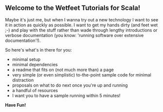 ## Welcome to the Wetfeet Tutorials for Scala!

Maybe it's just me, but when I wanna try out a new technology I want to see it in action as quickly as possible. I want to get my hands dirty (and feet wet ;-) and play with the stuff rather than wade through lengthy introductions or verbose documentation (you know: 'running software over extensive documentation'!).

So here's what's in there for you:
* minimal setup
* minimal dependencies
* a readme that fits on (not much more than) a page
* very simple (or even simplistic) to-the-point sample code for minimal distraction
* proposals on what to do next once you're up and running
* a handful of resources
* I want you to have a sample running within 5 minutes!

**Have Fun!**
